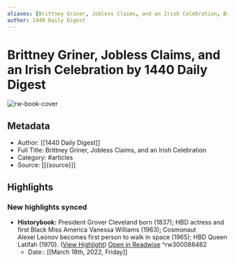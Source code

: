 ```yaml
---
aliases: [Brittney Griner, Jobless Claims, and an Irish Celebration, Brittney Griner, Jobless Claims, and an Irish Celebration]
author: 1440 Daily Digest
---
```

# Brittney Griner, Jobless Claims, and an Irish Celebration by 1440 Daily Digest

![rw-book-cover](https://readwise-assets.s3.amazonaws.com/static/images/article3.5c705a01b476.png)

## Metadata
- Author: [[1440 Daily Digest]]
- Full Title: Brittney Griner, Jobless Claims, and an Irish Celebration
- Category: #articles
- Source: [[{source}]]

## Highlights
### New highlights synced
- **Historybook:** President Grover Cleveland born (1837); HBD actress and first Black Miss America Vanessa Williams (1963); Cosmonaut Alexei Leonov becomes first person to walk in space (1965); HBD Queen Latifah (1970). ([View Highlight](https://read.readwise.io/read/01fyeb2b3g9jnaakf2jnj6tvzr)) [Open in Readwise](https://readwise.io/open/300088462) ^rw300088462
    - Date:: [[March 18th, 2022, Friday]]
